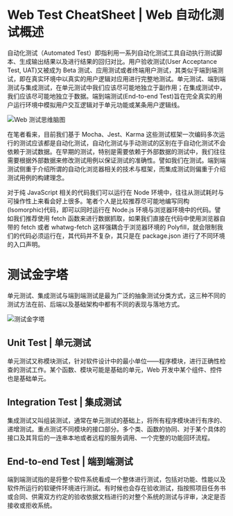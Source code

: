 # Web Test CheatSheet | Web 自动化测试概述

自动化测试（Automated Test）即指利用一系列自动化测试工具自动执行测试脚本、生成输出结果以及进行结果的回归对比。用户验收测试(User Acceptance Test, UAT)又被成为 Beta 测试、应用测试或者终端用户测试，其类似于端到端测试，即在真实环境中以真实的用户逻辑对应用进行完整地测试。单元测试、端到端测试与集成测试，在单元测试中我们应该尽可能地独立于副作用；在集成测试中，我们应该尽可能地独立于数据。端到端测试(End-to-end Test)旨在完全真实的用户运行环境中模拟用户交互逻辑对于单元功能或某条用户逻辑线。

![Web 测试思维脑图](https://user-images.githubusercontent.com/5803001/38910163-a8a79dea-42fa-11e8-9504-288043044f02.png)

在笔者看来，目前我们基于 Mocha、Jest、Karma 这些测试框架一次编码多次运行的测试应该都是自动化测试，自动化测试与手动测试的区别在于自动化测试不会依赖于测试数据。在早期的测试，特别是需要依赖于外部数据的测试中，我们往往需要根据外部数据来修改测试用例以保证测试的准确性。譬如我们在测试。端到端测试侧重于介绍所谓的自动化浏览器相关的技术与框架，而集成测试则偏重于介绍测试用例的构建理念。

对于纯 JavaScript 相关的代码我们可以运行在 Node 环境中，往往从测试耗时与可操作性上来看会好上很多。笔者个人是比较推荐尽可能地编写同构(Isomorphic)代码，即可以同时运行在 Node.js 环境与浏览器环境中的代码。譬如我们推荐使用 fetch 函数来进行数据抓取，如果我们直接在代码中使用浏览器自带的 fetch 或者 whatwg-fetch 这样强耦合于浏览器环境的 Polyfill，就会限制我们的代码必须运行在，其代码并不复杂，其只是在 package.json 进行了不同环境的入口声明。

# 测试金字塔

单元测试、集成测试与端到端测试是最为广泛的抽象测试分类方式，这三种不同的测试方法在前、后端以及基础架构中都有不同的表现与落地方式。

![测试金字塔](https://s2.ax1x.com/2019/10/06/u6sr6I.png)

## Unit Test | 单元测试

单元测试又称模块测试，针对软件设计中的最小单位——程序模块，进行正确性检查的测试工作。某个函数、模块可能是基础的单元，Web 开发中某个组件、控件也是基础单元。

## Integration Test | 集成测试

集成测试又叫组装测试，通常在单元测试的基础上，将所有程序模块进行有序的、递增测试。重点测试不同模块的接口部分。多个类、函数的协同、对于某个具体的接口及其背后的一连串本地或者远程的服务调用、一个完整的功能回环流程。

## End-to-end Test | 端到端测试

端到端测试指的是将整个软件系统看成一个整体进行测试，包括对功能、性能以及软件所运行的软硬件环境进行测试。有时候也会存在验收测试，指按照项目任务书或合同、供需双方约定的验收依据文档进行的对整个系统的测试与评审，决定是否接收或拒收系统。
